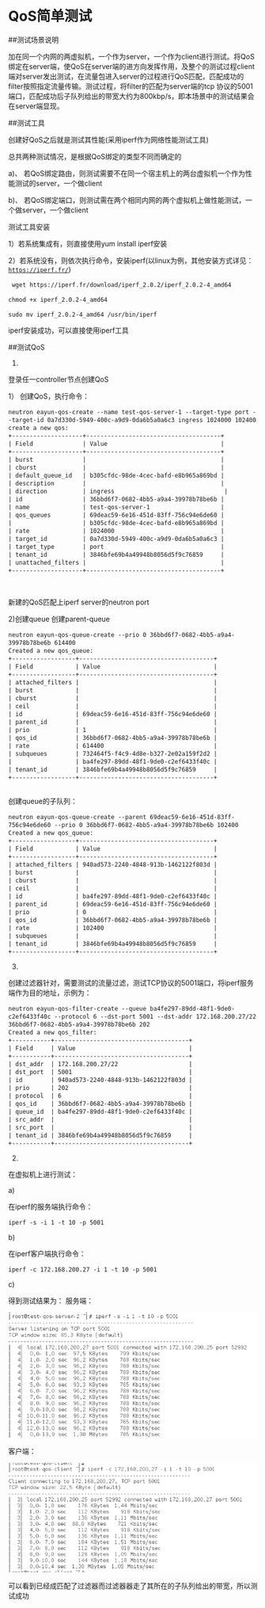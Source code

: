 # QoS简单测试



##测试场景说明

加在同一个内网的两虚拟机，一个作为server，一个作为client进行测试。将QoS绑定在server端，使QoS在server端的进方向发挥作用，及整个的测试过程client端对server发出测试，在流量包进入server的过程进行QoS匹配，匹配成功的filter按照指定流量传输。测试过程，将filter的匹配为server端的tcp
协议的5001端口，匹配成功后子队列给出的带宽大约为800kbp/s，即本场景中的测试结果会在server端显现。





##测试工具

创建好QoS之后就是测试其性能(采用iperf作为网络性能测试工具)

总共两种测试情况，是根据QoS绑定的类型不同而确定的

a)、
若QoS绑定路由，则测试需要不在同一个宿主机上的两台虚拟机一个作为性能测试的server，一个做client

b)、
若QoS绑定端口，则测试需在两个相同内网的两个虚拟机上做性能测试，一个做server，一个做client

测试工具安装

1）若系统集成有，则直接使用yum install iperf安装

2）若系统没有，则依次执行命令，安装iperf(以linux为例，其他安装方式详见：<code>https://iperf.fr/</code>)


```
 wget https://iperf.fr/download/iperf_2.0.2/iperf_2.0.2-4_amd64
```

```
chmod +x iperf_2.0.2-4_amd64
```

```
sudo mv iperf_2.0.2-4_amd64 /usr/bin/iperf
```

iperf安装成功，可以直接使用iperf工具



##测试QoS

1.
登录任一controller节点创建QoS

1）
创建QoS，执行命令：
```
neutron eayun-qos-create --name test-qos-server-1 --target-type port --target-id 0a7d330d-5949-400c-a9d9-0da6b5a0a6c3 ingress 1024000 102400
create a new qos:
+--------------------+--------------------------------------+
| Field              | Value                                |
+--------------------+--------------------------------------+
| burst              |                                      |
| cburst             |                                      |
| default_queue_id   | b305cfdc-98de-4cec-bafd-e8b965a869bd |
| description        |                                      |
| direction          | ingress                               |
| id                 | 36bbd6f7-0682-4bb5-a9a4-39978b78be6b |
| name               | test-qos-server-1                    |
| qos_queues         | 69deac59-6e16-451d-83ff-756c94e6de60 |
|                    | b305cfdc-98de-4cec-bafd-e8b965a869bd |
| rate               | 1024000                              |
| target_id          | 0a7d330d-5949-400c-a9d9-0da6b5a0a6c3 |
| target_type        | port                                 |
| tenant_id          | 3846bfe69b4a49948b8056d5f9c76859     |
| unattached_filters |                                      |
+--------------------+--------------------------------------+



```

新建的QoS匹配上iperf server的neutron port

2)创建queue
创建parent-queue
```
neutron eayun-qos-queue-create --prio 0 36bbd6f7-0682-4bb5-a9a4-39978b78be6b 614400
Created a new qos_queue:
+------------------+--------------------------------------+
| Field            | Value                                |
+------------------+--------------------------------------+
| attached_filters |                                      |
| burst            |                                      |
| cburst           |                                      |
| ceil             |                                      |
| id               | 69deac59-6e16-451d-83ff-756c94e6de60 |
| parent_id        |                                      |
| prio             | 1                                    |
| qos_id           | 36bbd6f7-0682-4bb5-a9a4-39978b78be6b |
| rate             | 614400                               |
| subqueues        | 732464f5-f4c9-4d8e-b327-2e02a159f2d2 |
|                  | ba4fe297-89dd-48f1-9de0-c2ef6433f40c |
| tenant_id        | 3846bfe69b4a49948b8056d5f9c76859     |
+------------------+--------------------------------------+


```

创建queue的子队列：
```
neutron eayun-qos-queue-create --parent 69deac59-6e16-451d-83ff-756c94e6de60 --prio 0 36bbd6f7-0682-4bb5-a9a4-39978b78be6b 102400
Created a new qos_queue:
+------------------+--------------------------------------+
| Field            | Value                                |
+------------------+--------------------------------------+
| attached_filters | 940ad573-2240-4848-913b-1462122f803d |
| burst            |                                      |
| cburst           |                                      |
| ceil             |                                      |
| id               | ba4fe297-89dd-48f1-9de0-c2ef6433f40c |
| parent_id        | 69deac59-6e16-451d-83ff-756c94e6de60 |
| prio             | 0                                    |
| qos_id           | 36bbd6f7-0682-4bb5-a9a4-39978b78be6b |
| rate             | 102400                               |
| subqueues        |                                      |
| tenant_id        | 3846bfe69b4a49948b8056d5f9c76859     |
+------------------+--------------------------------------+

```


3)
创建过滤器针对，需要测试的流量过滤，测试TCP协议的5001端口，将iperf服务端作为目的地址，示例为：
```
neutron eayun-qos-filter-create --queue ba4fe297-89dd-48f1-9de0-c2ef6433f40c --protocol 6 --dst-port 5001 --dst-addr 172.168.200.27/22 36bbd6f7-0682-4bb5-a9a4-39978b78be6b 202
Created a new qos_filter:
+-----------+--------------------------------------+
| Field     | Value                                |
+-----------+--------------------------------------+
| dst_addr  | 172.168.200.27/22                    |
| dst_port  | 5001                                 |
| id        | 940ad573-2240-4848-913b-1462122f803d |
| prio      | 202                                  |
| protocol  | 6                                    |
| qos_id    | 36bbd6f7-0682-4bb5-a9a4-39978b78be6b |
| queue_id  | ba4fe297-89dd-48f1-9de0-c2ef6433f40c |
| src_addr  |                                      |
| src_port  |                                      |
| tenant_id | 3846bfe69b4a49948b8056d5f9c76859     |
+-----------+--------------------------------------+

```

2.
在虚拟机上进行测试：

a)

在iperf的服务端执行命令：
```
iperf -s -i 1 -t 10 -p 5001
```

b)

在iperf客户端执行命令：
```
iperf -c 172.168.200.27 -i 1 -t 10 -p 5001
```

c)

得到测试结果为：
服务端：

![server_result](../Picture/server.png)

客户端：

![client_result](../Picture/client.png)


可以看到已经成匹配了过滤器而过滤器器走了其所在的子队列给出的带宽，所以测试成功

